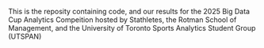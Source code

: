 This is the reposity containing code, and our results for the 2025 Big Data Cup Analytics Compeition hosted by Stathletes, the Rotman School of Management, and the University of Toronto Sports Analytics Student Group (UTSPAN)
